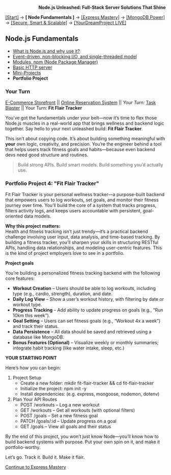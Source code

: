 **<p align="right">Node.js Unleashed: Full-Stack Server Solutions That Shine</p>**

[[Start]](../Introduction.md) → **[ Node Fundamentals ]** → [[Express Mastery]](../chapter-02/2-1.md) → [[MongoDB Power]](../chapter-03/3-1.md) → [[Secure, Smart & Scalable]](../chapter-04/4-1.md) → [[YourDreamProject LIVE]](../chapter-05/5-1.md)

## Node.js Fundamentals
* [What is Node.js and why use it?](1-1.md)
* [Event-driven, non-blocking I/O, and single-threaded model](1-2.md)
* [Modules, npm (Node Package Manager)](1-3.md)
* [Basic HTTP server](1-4.md)
* [Mini-Projects](1-5.md)
* **Portfolio Project**

### Your Turn

[E-Commerce Storefront](1-6.md) || [Online Reservation System](1-6-2.md) || *Your Turn:* [Task Blaster](1-6-3.md) || Your Turn: **Fit Flair Tracker**

You’ve got the fundamentals under your belt—now it’s time to flex those Node.js muscles in a real-world app that brings wellness and backend logic together. Say hello to your next unleashed build: **Fit Flair Tracker**.

This isn’t about copying code. It’s about building something meaningful with **your** own logic, creativity, and precision. You’re the engineer behind a tool that helps users track fitness goals and habits—because even backend devs need good structure and routines.

> Build strong APIs. Build smart models. Build something you’d actually use.

### Portfolio Project 4: "Fit Flair Tracker"

Fit Flair Tracker is your personal wellness tracker—a purpose-built backend that empowers users to log workouts, set goals, and monitor their fitness journey over time. You’ll build the core of a system that tracks progress, filters activity logs, and keeps users accountable with persistent, goal-oriented data models.

**Why this project matters:**<br />
Health and fitness tracking isn’t just trendy—it’s a practical backend challenge involving user input, data analysis, and time-based tracking. By building a fitness tracker, you’ll sharpen your skills in structuring RESTful APIs, handling data relationships, and modeling user-centric features. This is the kind of project employers love to see in a portfolio.

**Project goals**

You’re building a personalized fitness tracking backend with the following core features:

- **Workout Creation** – Users should be able to log workouts, including type (e.g., cardio, strength), duration, and date.
- **Daily Log View** – Show a user’s workout history, with filtering by date or workout type.
- **Progress Tracking** – Add ability to update progress on goals (e.g., “Run 10km this week”).
- **Goal Setting** – Users can set fitness goals (e.g., “Workout 4x a week”) and track their status.
- **Data Persistence** – All data should be saved and retrieved using a database like MongoDB.
- **Bonus Features (Optional)** – Visualize weekly or monthly summaries; integrate habit tracking (like water intake, sleep, etc.)

**YOUR STARTING POINT**

Here’s how you can begin:

1. Project Setup
   - Create a new folder: mkdir fit-flair-tracker && cd fit-flair-tracker
   - Initialize the project: npm init -y
   - Install dependencies: (e.g. express, mongoose, nodemon, dotenv)
2. Plan Your API Routes
   - POST /workouts – Log a new workout
   - GET /workouts – Get all workouts (with optional filters)
   - POST /goals – Set a new fitness goal
   - PATCH /goals/:id – Update progress on a goal
   - GET /goals – View all goals and their status
        
By the end of this project, you won’t just know Node—you’ll know how to build backend systems with purpose. Put your own spin on it, and make it portfolio-worthy.

Let’s go. Track it. Build it. Make it flair.

[Continue to Express Mastery](../chapter-02/2-1.md)

